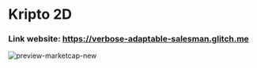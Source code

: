# Kripto 2D

### Link website: https://verbose-adaptable-salesman.glitch.me

![preview-marketcap-new](https://user-images.githubusercontent.com/75077747/188789842-9515e7af-d8a6-4436-8350-7ba38d6f306c.png)
